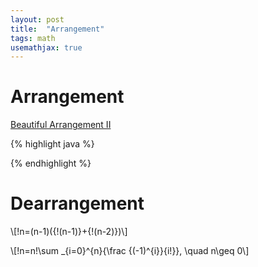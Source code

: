 ```yaml
---
layout: post
title:  "Arrangement"
tags: math
usemathjax: true
---
```

# Arrangement

[Beautiful Arrangement II][beautiful-arrangement-ii]

{% highlight java %}

{% endhighlight %}

# Dearrangement

\\[!n=(n-1)({!(n-1)}+{!(n-2)})\\]

\\[!n=n!\sum _{i=0}^{n}{\frac {(-1)^{i}}{i!}}, \quad n\geq 0\\]

[beautiful-arrangement-ii]: https://leetcode.com/problems/beautiful-arrangement-ii/
